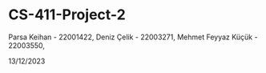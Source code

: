 # CS-411-Project-2
Parsa Keihan - 22001422,
Deniz Çelik - 22003271,
Mehmet Feyyaz Küçük - 22003550,

13/12/2023

